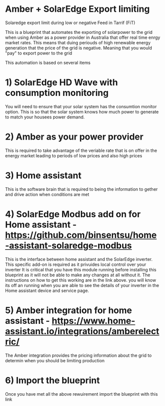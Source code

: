 # Amber + SolarEdge Export limiting
Solaredge export limit during low or negative Feed in Tarrif (FiT) 

This is a blueprint that automates the exporting of solarpower to the grid when using Amber as a power provider in Australia that offer real time enrgy market rates.
This means that duing periouds of high renewable energy generation that the price of the grid is negative. Meaning that you would "pay" to export power to the grid

This automation is based on several items 
# 1) SolarEdge HD Wave with consumption monitoring 
You will need to ensure that your solar system has the consumtion monitor option. This is so that the solar system knows how much power to 
generate to match your housees power demand. 
# 2) Amber as your power provider 
This is required to take advantage of the veriable rate that is on offer in the energy market leading to periods of low prices and also high prices 
# 3) Home assistant 
This is the software brain that is required to being the information to gether and drive action when conditions are met 
# 4) SolarEdge Modbus add on for Home assistant  - https://github.com/binsentsu/home-assistant-solaredge-modbus
This is the interface between home assistant and the SolarEdge inverter. This specific add-on is required as it privuides local control over your inverter 
It is critical that you have this module running before installing this blueprint as it will not be able to make any changes at all without it. 
The instructions on how to get this working are in the link above. you will know its off an running when you are able to see the details of your inverter in the 
Home assistant device and service page.
# 5) Amber integration for home assistant - https://www.home-assistant.io/integrations/amberelectric/
The Amber integration provides the pricing information about the grid to determin when you should be limiting production 
# 6) Import the  blueprint 
Once you have met all the above rewuirement import the blueprint with this link


      


